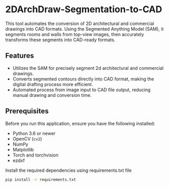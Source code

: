# 2DArchDraw-Segmentation-to-CAD
This tool automates the conversion of 2D architectural and commercial drawings into CAD formats. Using the Segmented Anything Model (SAM), it segments rooms and walls from top-view images, then accurately transforms these segments into CAD-ready formats. 
## Features

- Utilizes the SAM for precisely segment 2d architectural and commercial drawings.
- Converts segmented contours directly into CAD format, making the digital drafting process more efficient.
- Automated process from image input to CAD file output, reducing manual drawing and conversion time.

## Prerequisites

Before you run this application, ensure you have the following installed:
- Python 3.6 or newer
- OpenCV (`cv2`)
- NumPy
- Matplotlib
- Torch and torchvision
- ezdxf

Install the required dependencies using requirements.txt file

```sh
pip install -r requirements.txt
```
